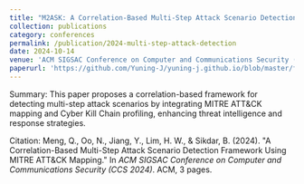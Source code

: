 ```yaml
---
title: "M2ASK: A Correlation-Based Multi-Step Attack Scenario Detection Framework Using MITRE ATT&CK Mapping"
collection: publications
category: conferences
permalink: /publication/2024-multi-step-attack-detection
date: 2024-10-14
venue: 'ACM SIGSAC Conference on Computer and Communications Security (CCS 2024)'
paperurl: 'https://github.com/Yuning-J/yuning-j.github.io/blob/master/files/A%20Correlation-Based%20Multi-Step%20Attack%20Scenario%20Detection%20Framework%20Using%20MITRE%20ATT%26CK%20Mapping.pdf'
---
```


Summary: This paper proposes a correlation-based framework for detecting multi-step attack scenarios by integrating MITRE ATT&CK mapping and Cyber Kill Chain profiling, enhancing threat intelligence and response strategies.

Citation: Meng, Q., Oo, N., Jiang, Y., Lim, H. W., & Sikdar, B. (2024). "A Correlation-Based Multi-Step Attack Scenario Detection Framework Using MITRE ATT&CK Mapping." In <i>ACM SIGSAC Conference on Computer and Communications Security (CCS 2024)</i>. ACM, 3 pages.
